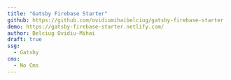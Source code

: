 ```yaml
---
title: "Gatsby Firebase Starter"
github: https://github.com/ovidiumihaibelciug/gatsby-firebase-starter
demo: https://gatsby-firebase-starter.netlify.com/
author: Belciug Ovidiu-Mihai
draft: true
ssg:
  - Gatsby
cms:
  - No Cms
---
```

